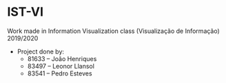 # IST-VI

Work made in Information Visualization class (Visualização de Informação) 2019/2020


* Project done by:
	* 81633 – João Henriques
	* 83497 – Leonor Llansol
	* 83541 – Pedro Esteves
